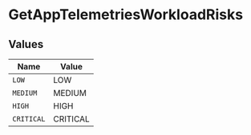 # GetAppTelemetriesWorkloadRisks


## Values

| Name       | Value      |
| ---------- | ---------- |
| `LOW`      | LOW        |
| `MEDIUM`   | MEDIUM     |
| `HIGH`     | HIGH       |
| `CRITICAL` | CRITICAL   |